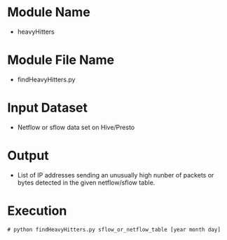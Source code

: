# Module Name
- heavyHitters

# Module File Name
- findHeavyHitters.py

# Input Dataset
- Netflow or sflow data set on Hive/Presto

# Output
- List of IP addresses sending an unusually high nunber of packets or bytes detected in the given netflow/sflow table.

# Execution

```
# python findHeavyHitters.py sflow_or_netflow_table [year month day]
```
